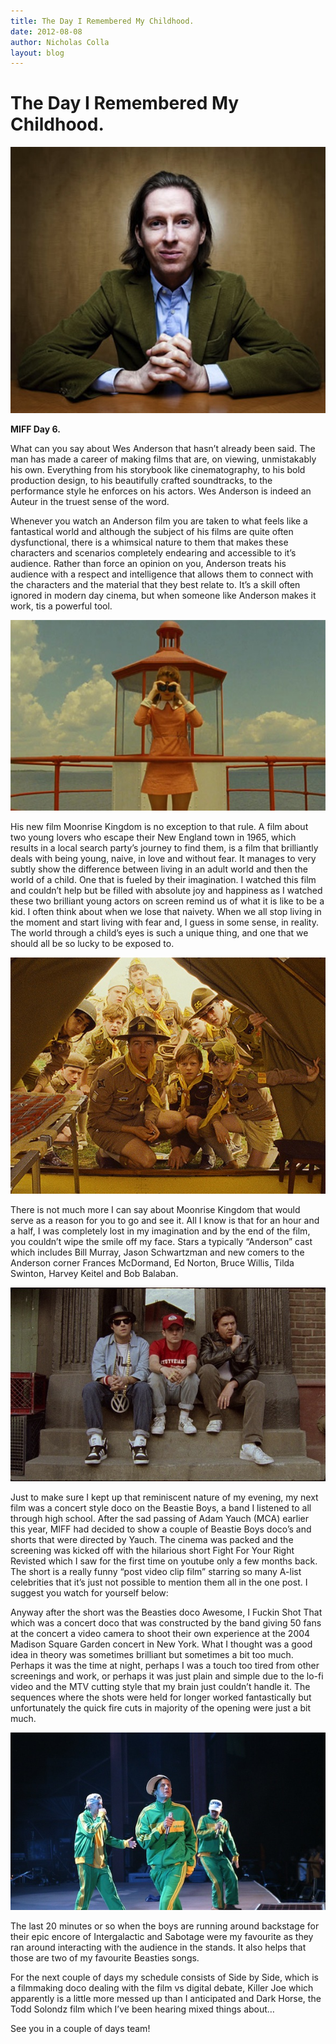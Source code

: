```yaml
---
title: The Day I Remembered My Childhood.
date: 2012-08-08
author: Nicholas Colla
layout: blog
---
```

# The Day I Remembered My Childhood.

![](/static/blog/08-wes-anderson.jpeg "Wes Anderson")

**MIFF Day 6.**

What can you say about Wes Anderson that hasn’t already been said. The man has made a career of making films that are, on viewing, unmistakably his own. Everything from his storybook like cinematography, to his bold production design, to his beautifully crafted soundtracks, to the performance style he enforces on his actors. Wes Anderson is indeed an Auteur in the truest sense of the word.

Whenever you watch an Anderson film you are taken to what feels like a fantastical world and although the subject of his films are quite often dysfunctional, there is a whimsical nature to them that makes these characters and scenarios completely endearing and accessible to it’s audience. Rather than force an opinion on you, Anderson treats his audience with a respect and intelligence that allows them to connect with the characters and the material that they best relate to. It’s a skill often ignored in modern day cinema, but when someone like Anderson makes it work, tis a powerful tool.

![](/static/blog/08-moonrise-kingdom-01.jpeg "moonrise-kingdom-01")

His new film Moonrise Kingdom is no exception to that rule. A film about two young lovers who escape their New England town in 1965, which results in a local search party’s journey to find them, is a film that brilliantly deals with being young, naive, in love and without fear. It manages to very subtly show the difference between living in an adult world and then the world of a child. One that is fueled by their imagination. I watched this film and couldn’t help but be filled with absolute joy and happiness as I watched these two brilliant young actors on screen remind us of what it is like to be a kid. I often think about when we lose that naivety. When we all stop living in the moment and start living with fear and, I guess in some sense, in reality. The world through a child’s eyes is such a unique thing, and one that we should all be so lucky to be exposed to.

![](/static/blog/08-moonrise-kingdom-02.jpeg "MOONRISE KINGDOM (2012)Edward Norton (Center)")

There is not much more I can say about Moonrise Kingdom that would serve as a reason for you to go and see it. All I know is that for an hour and a half, I was completely lost in my imagination and by the end of the film, you couldn’t wipe the smile off my face. Stars a typically “Anderson” cast which includes Bill Murray, Jason Schwartzman and new comers to the Anderson corner Frances McDormand, Ed Norton, Bruce Willis, Tilda Swinton, Harvey Keitel and Bob Balaban.

![](/static/blog/08-fight-for-your-right-revisited.jpeg "fight-for-your-right-revisited")

Just to make sure I kept up that reminiscent nature of my evening, my next film was a concert style doco on the Beastie Boys, a band I listened to all through high school. After the sad passing of Adam Yauch (MCA) earlier this year, MIFF had decided to show a couple of Beastie Boys doco’s and shorts that were directed by Yauch. The cinema was packed and the screening was kicked off with the hilarious short Fight For Your Right Revisted which I saw for the first time on youtube only a few months back. The short is a really funny “post video clip film” starring so many A-list celebrities that it’s just not possible to mention them all in the one post. I suggest you watch for yourself below:

Anyway after the short was the Beasties doco Awesome, I Fuckin Shot That which was a concert doco that was constructed by the band giving 50 fans at the concert a video camera to shoot their own experience at the 2004 Madison Square Garden concert in New York. What I thought was a good idea in theory was sometimes brilliant but sometimes a bit too much. Perhaps it was the time at night, perhaps I was a touch too tired from other screenings and work, or perhaps it was just plain and simple due to the lo-fi video and the MTV cutting style that my brain just couldn’t handle it. The sequences where the shots were held for longer worked fantastically but unfortunately the quick fire cuts in majority of the opening were just a bit much.

![](/static/blog/08-awesome-i-fuckin-shot-that.jpeg "awesome-i-fuckin-shot-that")

The last 20 minutes or so when the boys are running around backstage for their epic encore of Intergalactic and Sabotage were my favourite as they ran around interacting with the audience in the stands. It also helps that those are two of my favourite Beasties songs.

For the next couple of days my schedule consists of Side by Side, which is a filmmaking doco dealing with the film vs digital debate, Killer Joe which apparently is a little more messed up than I anticipated and Dark Horse, the Todd Solondz film which I’ve been hearing mixed things about…

See you in a couple of days team!